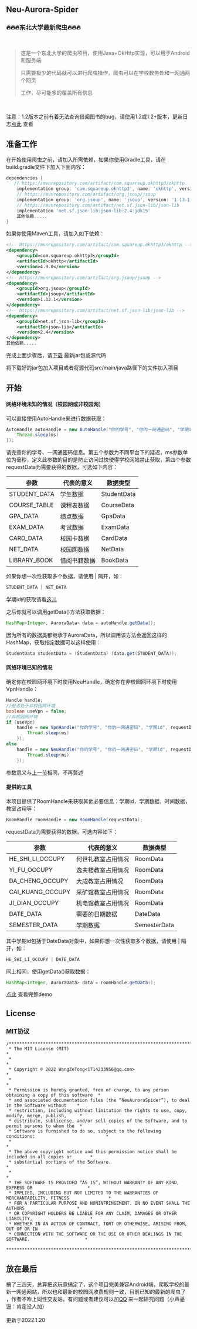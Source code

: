 ## Neu-Aurora-Spider
### 🔥🔥🔥东北大学最新爬虫🔥🔥🔥
<br>

> 这是一个东北大学的爬虫项目，使用Java+OkHttp实现，可以用于Android和服务端
>
> 只需要极少的代码就可以进行爬虫操作，爬虫可以在学校教务处和一网通两个网页
>
> 工作，尽可能多的覆盖所有信息

<br>

注意：1.2版本之前有着无法查询借阅图书的bug，请使用1.2或1.2+版本，更新日志[点此](https://github.com/Wzt1714/Neu-Aurora-Spider/UPDATE.md) 查看

## 准备工作

 在开始使用爬虫之前，请加入所需依赖，如果你使用Gradle工具，请在build.gradle文件下加入下面内容：

```groovy
dependencies {
   // https://mvnrepository.com/artifact/com.squareup.okhttp3/okhttp
    implementation group: 'com.squareup.okhttp3', name: 'okhttp', version: '4.9.0'
    // https://mvnrepository.com/artifact/org.jsoup/jsoup
    implementation group: 'org.jsoup', name: 'jsoup', version: '1.13.1'
    // https://mvnrepository.com/artifact/net.sf.json-lib/json-lib
    implementation 'net.sf.json-lib:json-lib:2.4:jdk15'
    其他依赖.....
}

```

如果你使用Maven工具，请加入如下依赖：

```xml
<!-- https://mvnrepository.com/artifact/com.squareup.okhttp3/okhttp -->
<dependency>
    <groupId>com.squareup.okhttp3</groupId>
    <artifactId>okhttp</artifactId>
    <version>4.9.0</version>
</dependency>
<!-- https://mvnrepository.com/artifact/org.jsoup/jsoup -->
<dependency>
    <groupId>org.jsoup</groupId>
    <artifactId>jsoup</artifactId>
    <version>1.13.1</version>
</dependency>
<!-- https://mvnrepository.com/artifact/net.sf.json-lib/json-lib -->
<dependency>
    <groupId>net.sf.json-lib</groupId>
    <artifactId>json-lib</artifactId>
    <version>2.4</version>
</dependency>
其他依赖.....

```

完成上面步骤后，请[下载](https://github.com/Wzt1714/Neu-Aurora-Spider/tags) 最新jar包或源代码

将下载好的jar包加入项目或者将源代码src/main/java路径下的文件加入项目

## 开始

####  网络环境未知的情况（校园网或非校园网）

可以直接使用AutoHandle来进行数据获取：

```java
AutoHandle autoHandle = new AutoHandle("你的学号", "你的一网通密码", "学期id", requestData, ms->{
    Thread.sleep(ms)
});
```

请完善你的学号、一网通密码信息。第五个参数为不同平台下的延迟，ms参数单位为毫秒，定义此参数的目的是防止访问过快使得学校网站禁止获取，第四个参数requestData为需要获得的数据，可选如下内容：

| 参数         | 代表的意义   | 数据类型    |
| ------------ | ------------ | ----------- |
| STUDENT_DATA | 学生数据     | StudentData |
| COURSE_TABLE | 课程表数据   | CourseData  |
| GPA_DATA     | 绩点数据     | GpaData     |
| EXAM_DATA    | 考试数据     | ExamData    |
| CARD_DATA    | 校园卡数据   | CardData    |
| NET_DATA     | 校园网数据   | NetData     |
| LIBRARY_BOOK | 借阅书籍数据 | BookData    |

如果你想一次性获取多个数据，请使用 | 隔开，如：

```java
STUDENT_DATA | NET_DATA
```

学期id的获取请看[这儿](#提供的工具)

之后你就可以调用getData()方法获取数据：

```java
HashMap<Integer, AuroraData> data = autoHandle.getData();
```

因为所有的数据类都继承于AuroraData，所以调用该方法会返回这样的HashMap，获取指定数据可以这样使用：

```java
StudentData studentData = (StudentData) (data.get(STUDENT_DATA));
```

#### 网络环境已知的情况

确定你在校园网环境下时使用NeuHandle，确定你在非校园网环境下时使用VpnHandle：

```java
Handle handle;
//是否处于非校园网环境
boolean useVpn = false;
//非校园网环境
if (useVpn)
    handle = new VpnHandle("你的学号", "你的一网通密码", "学期id", requestData, ms->{
    	Thread.sleep(ms)
	});
else
    handle = new NeuHandle("你的学号", "你的一网通密码", "学期id", requestData, ms->{
    	Thread.sleep(ms)
	});
```

参数意义与[上一节](#网络环境未知的情况（校园网或非校园网）)相同，不再赘述

#### 提供的工具

本项目提供了RoomHandle来获取其他必要信息：学期id，学期数据，时间数据，教室占用等：

```java
RoomHandle roomHandle = new RoomHandle(requestData);
```

requestData为需要获得的数据，可选内容如下：

| 参数             | 代表的意义         | 数据类型     |
| ---------------- | ------------------ | ------------ |
| HE_SHI_LI_OCCUPY | 何世礼教室占用情况 | RoomData     |
| YI_FU_OCCUPY     | 逸夫楼教室占用情况 | RoomData     |
| DA_CHENG_OCCUPY  | 大成教室占用情况   | RoomData     |
| CAI_KUANG_OCCUPY | 采矿馆教室占用情况 | RoomData     |
| JI_DIAN_OCCUPY   | 机电馆教室占用情况 | RoomData     |
| DATE_DATA        | 需要的日期数据     | DateData     |
| SEMESTER_DATA    | 学期数据           | SemesterData |

其中学期id包括于DateData对象中，如果你想一次性获取多个数据，请使用 | 隔开，如：

```java
HE_SHI_LI_OCCUPY | DATE_DATA
```

同上相同，使用getData()获取数据：

```java
HashMap<Integer, AuroraData> data = roomHandle.getData();
```

[点此](https://github.com/Wzt1714/Neu-Aurora-Spider/DEMO.md) 查看完整demo

## License
### [MIT协议](https://github.com/Wzt1714/Neu-Aurora-Spider/blob/main/LICENSE.md)
``````
/**************************************************************************************************
 * The MIT License (MIT)                                                                          *
 *                                                                                                *
 * Copyright © 2022 WangZeTong<1714233956@qq.com>                                                 *
 *                                                                                                *
 * Permission is hereby granted, free of charge, to any person obtaining a copy of this software  *
 * and associated documentation files (the “NeuAuroraSpider”), to deal in the Software without    *
 * restriction, including without limitation the rights to use, copy, modify, merge, publish,     *
 * distribute, sublicense, and/or sell copies of the Software, and to permit persons to whom the  *
 * Software is furnished to do so, subject to the following conditions:                           *
 *                                                                                                *
 * The above copyright notice and this permission notice shall be included in all copies or       *
 * substantial portions of the Software.                                                          *
 *                                                                                                *
 * THE SOFTWARE IS PROVIDED “AS IS”, WITHOUT WARRANTY OF ANY KIND, EXPRESS OR                     *
 * IMPLIED, INCLUDING BUT NOT LIMITED TO THE WARRANTIES OF MERCHANTABILITY, FITNESS               *
 * FOR A PARTICULAR PURPOSE AND NONINFRINGEMENT. IN NO EVENT SHALL THE AUTHORS                    *
 * OR COPYRIGHT HOLDERS BE LIABLE FOR ANY CLAIM, DAMAGES OR OTHER LIABILITY,                      *
 * WHETHER IN AN ACTION OF CONTRACT, TORT OR OTHERWISE, ARISING FROM, OUT OF OR IN                *
 * CONNECTION WITH THE SOFTWARE OR THE USE OR OTHER DEALINGS IN THE SOFTWARE.                     *
 **************************************************************************************************/
``````

## 放在最后
搞了三四天，总算把这玩意搞定了，这个项目完美兼容Android端，爬取学校的最新一网通网站，所以也和最新的校园网收费规则一致，目前已知的最新的爬虫了
，作者不咋上同性交友站，有问题或者建议可以加[QQ](tencent://AddContact/?fromId=45&fromSubId=1&subcmd=all&uin=1714233956&website=www.oicqzone.com) 来一起研究问题（小声逼逼：肯定没人加）
<br>
<br>
更新于2022.1.20

